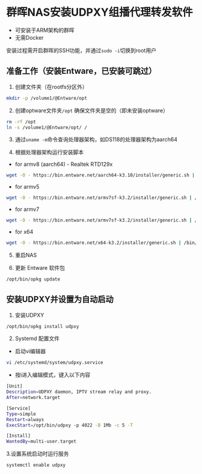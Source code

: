 # 群晖NAS安装UDPXY组播代理转发软件
* 可安装于ARM架构的群晖
* 无需Docker

安装过程需开启群晖的SSH功能，并通过`sudo -i`切换到root用户

## 准备工作（安装Entware，已安装可跳过）

1. 创建文件夹（在rootfs分区外）
```bash
mkdir -p /volume1/@Entware/opt
```

2. 创建optware文件夹`/opt`
确保文件夹是空的（即未安装optware）
```bash
rm -rf /opt
ln -s /volume1/@Entware/opt/ /
```
3. 通过`uname -m`命令查询处理器架构，如DS118的处理器架构为aarch64

4. 根据处理器架构运行安装脚本
* for armv8 (aarch64) - Realtek RTD129x
```bash
wget -O - https://bin.entware.net/aarch64-k3.10/installer/generic.sh | /bin/sh
```
* for armv5
 ```bash
wget -O - https://bin.entware.net/armv7sf-k3.2/installer/generic.sh | /bin/sh
```
* for armv7
```bash
wget -O - https://bin.entware.net/armv7sf-k3.2/installer/generic.sh | /bin/sh
```
* for x64
```bash
wget -O - https://bin.entware.net/x64-k3.2/installer/generic.sh | /bin/sh
```

5. 重启NAS

6. 更新 Entware 软件包
```bash
/opt/bin/opkg update
```

## 安装UDPXY并设置为自动启动

1. 安装UDPXY
```bash
/opt/bin/opkg install udpxy
```

2. Systemd 配置文件

* 启动vi编辑器
```bash
vi /etc/systemd/system/udpxy.service
```

* 按i进入编辑模式，键入以下内容
```bash
[Unit]
Description=UDPXY daemon, IPTV stream relay and proxy.
After=network.target

[Service]
Type=simple
Restart=always
ExecStart=/opt/bin/udpxy -p 4022 -B 1Mb -c 5 -T

[Install]
WantedBy=multi-user.target
```

3.设置系统启动时运行服务
```bash
systemctl enable udpxy
```

